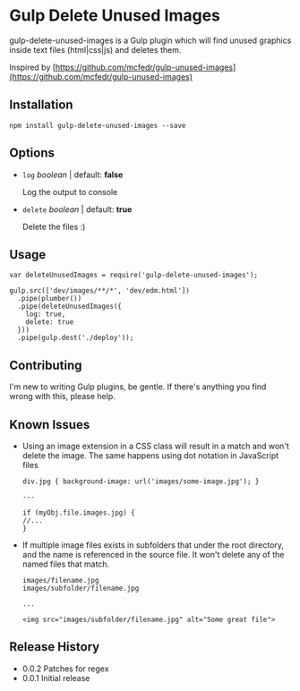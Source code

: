# Gulp Delete Unused Images

gulp-delete-unused-images is a Gulp plugin which will find unused graphics inside text files (html|css|js) and deletes them.

Inspired by [https://github.com/mcfedr/gulp-unused-images](https://github.com/mcfedr/gulp-unused-images)

## Installation

    npm install gulp-delete-unused-images --save

## Options

* `log` *boolean* | default: **false**

    Log the output to console

* `delete` *boolean* | default: **true**

	Delete the files :)

## Usage

```
var deleteUnusedImages = require('gulp-delete-unused-images');

gulp.src(['dev/images/**/*', 'dev/edm.html'])
  .pipe(plumber())
  .pipe(deleteUnusedImages({
    log: true,
    delete: true
  }))
  .pipe(gulp.dest('./deploy'));
```

## Contributing

I'm new to writing Gulp plugins, be gentle. If there's anything you find wrong with this, please help.

## Known Issues

- Using an image extension in a CSS class will result in a match and won't delete the image. The same happens using dot notation in JavaScript files  

    ```
    div.jpg { background-image: url('images/some-image.jpg'); }

    ---

    if (myObj.file.images.jpg) {
    //...
    }
    ```

- If multiple image files exists in subfolders that under the root directory, and the name is referenced in the source file. It won't delete any of the named files that match.  

    ```
    images/filename.jpg
    images/subfolder/filename.jpg

    ...

    <img src="images/subfolder/filename.jpg" alt="Some great file">
    ```

## Release History

* 0.0.2 Patches for regex
* 0.0.1 Initial release
